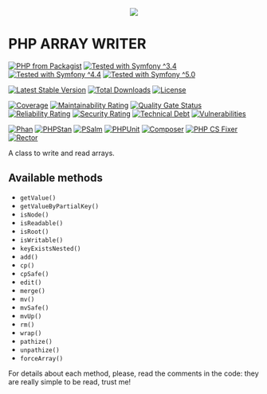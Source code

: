 <p align="center">
    <a href="http://www.serendipityhq.com" target="_blank">
        <img src="http://www.serendipityhq.com/assets/open-source-projects/Logo-SerendipityHQ-Icon-Text-Purple.png">
    </a>
</p>

PHP ARRAY WRITER
================

[![PHP from Packagist](https://img.shields.io/packagist/php-v/serendipity_hq/php_array_writer?color=%238892BF)](https://packagist.org/packages/serendipity_hq/php_array_writer)
[![Tested with Symfony ^3.4](https://img.shields.io/badge/Symfony-%5E3.4-333)](https://github.com/Aerendir/PHPValueObjects/actions)
[![Tested with Symfony ^4.4](https://img.shields.io/badge/Symfony-%5E4.4-333)](https://github.com/Aerendir/PHPValueObjects/actions)
[![Tested with Symfony ^5.0](https://img.shields.io/badge/Symfony-%5E5.0-333)](https://github.com/Aerendir/PHPValueObjects/actions)

[![Latest Stable Version](https://poser.pugx.org/serendipity_hq/php_array_writer/v/stable.png)](https://packagist.org/packages/serendipity_hq/php_array_writer)
[![Total Downloads](https://poser.pugx.org/serendipity_hq/php_array_writer/downloads.svg)](https://packagist.org/packages/serendipity_hq/php_array_writer)
[![License](https://poser.pugx.org/serendipity_hq/php_array_writer/license.svg)](https://packagist.org/packages/serendipity_hq/php_array_writer)

[![Coverage](https://sonarcloud.io/api/project_badges/measure?project=Aerendir_PHPArrayWriter&metric=coverage)](https://sonarcloud.io/dashboard?id=Aerendir_PHPArrayWriter)
[![Maintainability Rating](https://sonarcloud.io/api/project_badges/measure?project=Aerendir_PHPArrayWriter&metric=sqale_rating)](https://sonarcloud.io/dashboard?id=Aerendir_PHPArrayWriter)
[![Quality Gate Status](https://sonarcloud.io/api/project_badges/measure?project=Aerendir_PHPArrayWriter&metric=alert_status)](https://sonarcloud.io/dashboard?id=Aerendir_PHPArrayWriter)
[![Reliability Rating](https://sonarcloud.io/api/project_badges/measure?project=Aerendir_PHPArrayWriter&metric=reliability_rating)](https://sonarcloud.io/dashboard?id=Aerendir_PHPArrayWriter)
[![Security Rating](https://sonarcloud.io/api/project_badges/measure?project=Aerendir_PHPArrayWriter&metric=security_rating)](https://sonarcloud.io/dashboard?id=Aerendir_PHPArrayWriter)
[![Technical Debt](https://sonarcloud.io/api/project_badges/measure?project=Aerendir_PHPArrayWriter&metric=sqale_index)](https://sonarcloud.io/dashboard?id=Aerendir_PHPArrayWriter)
[![Vulnerabilities](https://sonarcloud.io/api/project_badges/measure?project=Aerendir_PHPArrayWriter&metric=vulnerabilities)](https://sonarcloud.io/dashboard?id=Aerendir_PHPArrayWriter)

[![Phan](https://github.com/Aerendir/PHPArrayWriter/workflows/Phan/badge.svg)](https://github.com/Aerendir/PHPArrayWriter/actions)
[![PHPStan](https://github.com/Aerendir/PHPArrayWriter/workflows/PHPStan/badge.svg)](https://github.com/Aerendir/PHPArrayWriter/actions)
[![PSalm](https://github.com/Aerendir/PHPArrayWriter/workflows/PSalm/badge.svg)](https://github.com/Aerendir/PHPArrayWriter/actions)
[![PHPUnit](https://github.com/Aerendir/PHPArrayWriter/workflows/PHPunit/badge.svg)](https://github.com/Aerendir/PHPArrayWriter/actions)
[![Composer](https://github.com/Aerendir/PHPArrayWriter/workflows/Composer/badge.svg)](https://github.com/Aerendir/PHPArrayWriter/actions)
[![PHP CS Fixer](https://github.com/Aerendir/PHPArrayWriter/workflows/PHP%20CS%20Fixer/badge.svg)](https://github.com/Aerendir/PHPArrayWriter/actions)
[![Rector](https://github.com/Aerendir/PHPArrayWriter/workflows/Rector/badge.svg)](https://github.com/Aerendir/PHPArrayWriter/actions)

A class to write and read arrays.

## Available methods

- `getValue()`
- `getValueByPartialKey()`
- `isNode()`
- `isReadable()`
- `isRoot()`
- `isWritable()`
- `keyExistsNested()`
- `add()`
- `cp()`
- `cpSafe()`
- `edit()`
- `merge()`
- `mv()`
- `mvSafe()`
- `mvUp()`
- `rm()`
- `wrap()`
- `pathize()`
- `unpathize()`
- `forceArray()`

For details about each method, please, read the comments in the code: they are really simple to be read, trust me!
